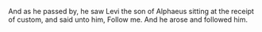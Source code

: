 And as he passed by, he saw Levi the son of Alphaeus sitting at the receipt of custom, and said unto him, Follow me. And he arose and followed him.
